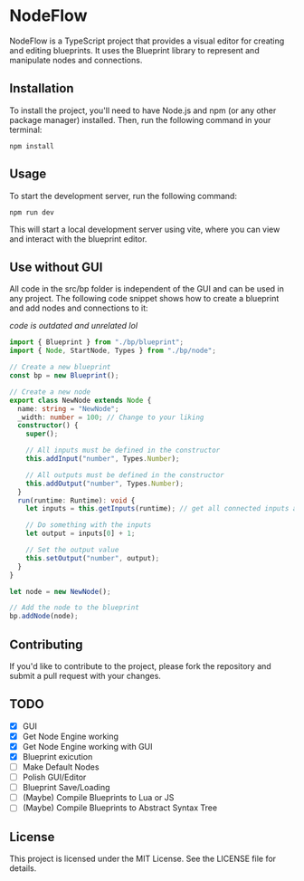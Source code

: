 # NodeFlow

NodeFlow is a TypeScript project that provides a visual editor for creating and editing blueprints. It uses the Blueprint library to represent and manipulate nodes and connections.

## Installation

To install the project, you'll need to have Node.js and npm (or any other package manager) installed. Then, run the following command in your terminal:

```
npm install
```

## Usage

To start the development server, run the following command:

```
npm run dev
```

This will start a local development server using vite, where you can view and interact with the blueprint editor.

## Use without GUI

All code in the src/bp folder is independent of the GUI and can be used in any project. The following code snippet shows how to create a blueprint and add nodes and connections to it:

*code is outdated and unrelated lol*
```ts
import { Blueprint } from "./bp/blueprint";
import { Node, StartNode, Types } from "./bp/node";

// Create a new blueprint
const bp = new Blueprint();

// Create a new node
export class NewNode extends Node {
  name: string = "NewNode";
  _width: number = 100; // Change to your liking
  constructor() {
    super();

    // All inputs must be defined in the constructor
    this.addInput("number", Types.Number);

    // All outputs must be defined in the constructor
    this.addOutput("number", Types.Number);
  }
  run(runtime: Runtime): void {
    let inputs = this.getInputs(runtime); // get all connected inputs and there values

    // Do something with the inputs
    let output = inputs[0] + 1;

    // Set the output value
    this.setOutput("number", output);
  }
}

let node = new NewNode();

// Add the node to the blueprint
bp.addNode(node);
```

## Contributing

If you'd like to contribute to the project, please fork the repository and submit a pull request with your changes.
## TODO

- [x] GUI
- [x] Get Node Engine working
- [x] Get Node Engine working with GUI
- [x] Blueprint exicution
- [ ] Make Default Nodes
- [ ] Polish GUI/Editor
- [ ] Blueprint Save/Loading
- [ ] (Maybe) Compile Blueprints to Lua or JS
- [ ] (Maybe) Compile Blueprints to Abstract Syntax Tree

## License

This project is licensed under the MIT License. See the LICENSE file for details.
